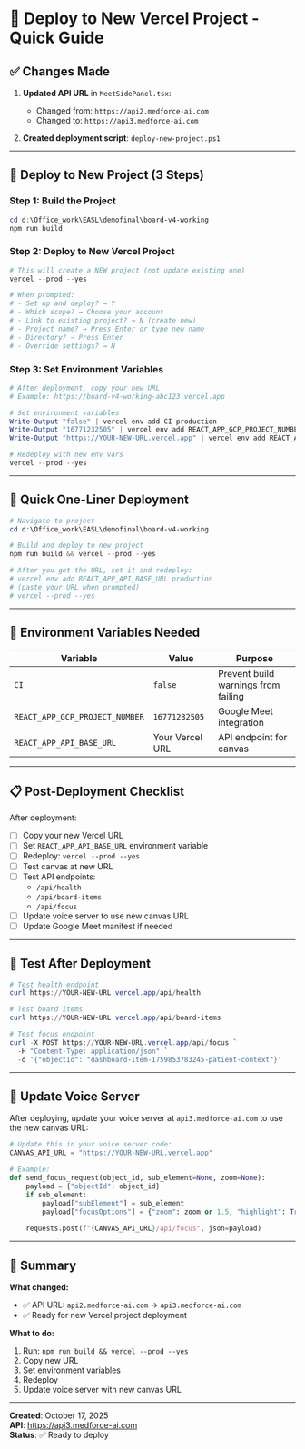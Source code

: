 # 🚀 Deploy to New Vercel Project - Quick Guide

## ✅ Changes Made

1. **Updated API URL** in `MeetSidePanel.tsx`:
   - Changed from: `https://api2.medforce-ai.com`
   - Changed to: `https://api3.medforce-ai.com`

2. **Created deployment script**: `deploy-new-project.ps1`

---

## 🚀 Deploy to New Project (3 Steps)

### Step 1: Build the Project
```powershell
cd d:\Office_work\EASL\demofinal\board-v4-working
npm run build
```

### Step 2: Deploy to New Vercel Project
```powershell
# This will create a NEW project (not update existing one)
vercel --prod --yes

# When prompted:
# - Set up and deploy? → Y
# - Which scope? → Choose your account
# - Link to existing project? → N (create new)
# - Project name? → Press Enter or type new name
# - Directory? → Press Enter
# - Override settings? → N
```

### Step 3: Set Environment Variables
```powershell
# After deployment, copy your new URL
# Example: https://board-v4-working-abc123.vercel.app

# Set environment variables
Write-Output "false" | vercel env add CI production
Write-Output "16771232505" | vercel env add REACT_APP_GCP_PROJECT_NUMBER production
Write-Output "https://YOUR-NEW-URL.vercel.app" | vercel env add REACT_APP_API_BASE_URL production

# Redeploy with new env vars
vercel --prod --yes
```

---

## 🎯 Quick One-Liner Deployment

```powershell
# Navigate to project
cd d:\Office_work\EASL\demofinal\board-v4-working

# Build and deploy to new project
npm run build && vercel --prod --yes

# After you get the URL, set it and redeploy:
# vercel env add REACT_APP_API_BASE_URL production
# (paste your URL when prompted)
# vercel --prod --yes
```

---

## 🔧 Environment Variables Needed

| Variable | Value | Purpose |
|----------|-------|---------|
| `CI` | `false` | Prevent build warnings from failing |
| `REACT_APP_GCP_PROJECT_NUMBER` | `16771232505` | Google Meet integration |
| `REACT_APP_API_BASE_URL` | Your Vercel URL | API endpoint for canvas |

---

## 📋 Post-Deployment Checklist

After deployment:

- [ ] Copy your new Vercel URL
- [ ] Set `REACT_APP_API_BASE_URL` environment variable
- [ ] Redeploy: `vercel --prod --yes`
- [ ] Test canvas at new URL
- [ ] Test API endpoints:
  - `/api/health`
  - `/api/board-items`
  - `/api/focus`
- [ ] Update voice server to use new canvas URL
- [ ] Update Google Meet manifest if needed

---

## 🧪 Test After Deployment

```powershell
# Test health endpoint
curl https://YOUR-NEW-URL.vercel.app/api/health

# Test board items
curl https://YOUR-NEW-URL.vercel.app/api/board-items

# Test focus endpoint
curl -X POST https://YOUR-NEW-URL.vercel.app/api/focus `
  -H "Content-Type: application/json" `
  -d '{"objectId": "dashboard-item-1759853783245-patient-context"}'
```

---

## 🔗 Update Voice Server

After deploying, update your voice server at `api3.medforce-ai.com` to use the new canvas URL:

```python
# Update this in your voice server code:
CANVAS_API_URL = "https://YOUR-NEW-URL.vercel.app"

# Example:
def send_focus_request(object_id, sub_element=None, zoom=None):
    payload = {"objectId": object_id}
    if sub_element:
        payload["subElement"] = sub_element
        payload["focusOptions"] = {"zoom": zoom or 1.5, "highlight": True}
    
    requests.post(f"{CANVAS_API_URL}/api/focus", json=payload)
```

---

## 🎯 Summary

**What changed:**
- ✅ API URL: `api2.medforce-ai.com` → `api3.medforce-ai.com`
- ✅ Ready for new Vercel project deployment

**What to do:**
1. Run: `npm run build && vercel --prod --yes`
2. Copy new URL
3. Set environment variables
4. Redeploy
5. Update voice server with new canvas URL

---

**Created**: October 17, 2025  
**API**: https://api3.medforce-ai.com  
**Status**: ✅ Ready to deploy
